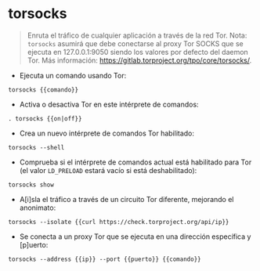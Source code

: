 # torsocks

> Enruta el tráfico de cualquier aplicación a través de la red Tor.
> Nota: `torsocks` asumirá que debe conectarse al proxy Tor SOCKS que se ejecuta en 127.0.0.1:9050 siendo los valores por defecto del daemon Tor.
> Más información: <https://gitlab.torproject.org/tpo/core/torsocks/>.

- Ejecuta un comando usando Tor:

`torsocks {{comando}}`

- Activa o desactiva Tor en este intérprete de comandos:

`. torsocks {{on|off}}`

- Crea un nuevo intérprete de comandos Tor habilitado:

`torsocks --shell`

- Comprueba si el intérprete de comandos actual está habilitado para Tor (el valor `LD_PRELOAD` estará vacío si está deshabilitado):

`torsocks show`

- A[i]sla el tráfico a través de un circuito Tor diferente, mejorando el anonimato:

`torsocks --isolate {{curl https://check.torproject.org/api/ip}}`

- Se conecta a un proxy Tor que se ejecuta en una dirección específica y [p]uerto:

`torsocks --address {{ip}} --port {{puerto}} {{comando}}`
